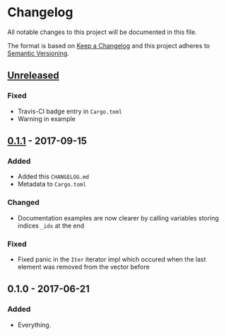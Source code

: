 # Changelog
All notable changes to this project will be documented in this file.

The format is based on [Keep a Changelog](http://keepachangelog.com/en/1.0.0/)
and this project adheres to [Semantic Versioning](http://semver.org/spec/v2.0.0.html).

## [Unreleased]
### Fixed
- Travis-CI badge entry in `Cargo.toml`
- Warning in example


## [0.1.1] - 2017-09-15
### Added
- Added this `CHANGELOG.md`
- Metadata to `Cargo.toml`

### Changed
- Documentation examples are now clearer by calling variables storing indices
  `_idx` at the end

### Fixed
- Fixed panic in the `Iter` iterator impl which occured when the last element
  was removed from the vector before

## 0.1.0 - 2017-06-21
### Added
- Everything.


[Unreleased]: https://github.com/LukasKalbertodt/stable-vec/compare/v0.1.1...HEAD
[0.1.1]: https://github.com/LukasKalbertodt/stable-vec/compare/v0.1.0...v0.1.1
